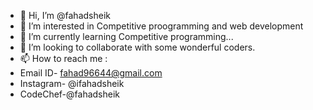 - 👋 Hi, I’m @fahadsheik
- 👀 I’m interested in Competitive proogramming and web development
- 🌱 I’m currently learning Competitive programming...
- 💞️ I’m looking to collaborate with some wonderful coders.
- 📫 How to reach me :
- Email ID- fahad96644@gmail.com
- Instagram- @ifahadsheik
- CodeChef-@fahadsheik
<!---
fahadsheik/fahadsheik is a ✨ special ✨ repository because its `README.md` (this file) appears on your GitHub profile.
You can click the Preview link to take a look at your changes.
--->

